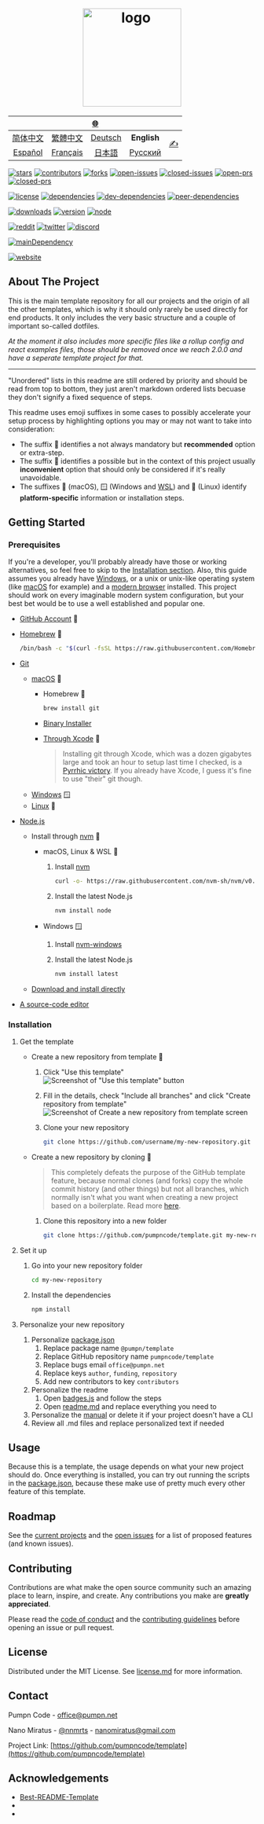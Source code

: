 <!-- logo -->
<h1 align="center">
	<img src="./media/images/logo.svg" title="template" alt="logo" height="200px">
</h1>

<!-- t9n -->
<table>
	<thead>
		<tr>
			<th align="center" colspan="5">
				<a href="">🌐</a>
			</th>
		</tr>
	</thead>
	<tbody align="center">
		<tr>
			<td data-code="cmn-Hans">
				<a href="./docs/cmn-hans/readme.md">简体中文</a>
			</td>
			<td data-code="cmn-Hant">
				<a href="./docs/cmn-hant/readme.md">繁體中文</a>
			</td>
			<td data-code="de">
				<a href="./docs/de/readme.md">Deutsch</a>
			</td>
			<td data-code="en">
				<strong>English</strong>
			</td>
			<td rowspan="0">
				<a href="">✍️</a>
			</td>
		</tr>
		<tr>
			<td data-code="es">
				<a href="./docs/es/readme.md">Español</a>
			</td>
			<td data-code="fr">
				<a href="./docs/fr/readme.md">Français</a>
			</td>
			<td data-code="ja">
				<a href="./docs/ja/readme.md">日本語</a>
			</td>
			<td data-code="ru">
				<a href="./docs/ru/readme.md">Русский</a>
			</td>
		</tr>
	</tbody>
</table>

<!-- badges -->
[![stars][stars-badge]][stars-url]
[![contributors][contributors-badge]][contributors-url]
[![forks][forks-badge]][forks-url]
[![open-issues][open-issues-badge]][open-issues-url]
[![closed-issues][closed-issues-badge]][closed-issues-url]
[![open-prs][open-prs-badge]][open-prs-url]
[![closed-prs][closed-prs-badge]][closed-prs-url]

[![license][license-badge]][license-url]
[![dependencies][dependencies-badge]][dependencies-url]
[![dev-dependencies][dev-dependencies-badge]][dev-dependencies-url]
[![peer-dependencies][peer-dependencies-badge]][peer-dependencies-url]

[![downloads][downloads-badge]][downloads-url]
[![version][version-badge]][version-url]
[![node][node-badge]][node-url]

[![reddit][reddit-badge]][reddit-url]
[![twitter][twitter-badge]][twitter-url]
[![discord][discord-badge]][discord-url]

[![mainDependency][mainDependency-badge]][mainDependency-url]

[![website][website-badge]][website-url]

<!-- about -->
## About The Project

This is the main template repository for all our projects and the origin of all the other templates, which is why it should only rarely be used directly for end products. It only includes the very basic structure and a couple of important so-called dotfiles.

*At the moment it also includes more specific files like a rollup config and react examples files, those should be removed once we reach 2.0.0 and have a seperate template project for that.*

---

"Unordered" lists in this readme are still ordered by priority and should be read from top to bottom, they just aren't markdown ordered lists becuase they don't signify a fixed sequence of steps.

This readme uses emoji suffixes in some cases to possibly accelerate your setup process by highlighting options you may or may not want to take into consideration:

- The suffix 💎 identifies a not always mandatory but **recommended** option or extra-step.
- The suffix 🤡 identifies a possible but in the context of this project usually **inconvenient** option that should only be considered if it's really unavoidable.
- The suffixes 🍎 (macOS), 🪟 (Windows and [WSL](https://docs.microsoft.com/en-us/windows/wsl/about)) and 🐧 (Linux) identify **platform-specific** information or installation steps.

<!-- start -->
## Getting Started

### Prerequisites

If you're a developer, you'll probably already have those or working alternatives, so feel free to skip to the [Installation section](#installation). Also, this guide assumes you already have [Windows](https://www.microsoft.com/windows), or a unix or unix-like operating system (like [macOS](https://www.apple.com/macos) for example) and a [modern browser](https://browsehappy.com/) installed. This project should work on every imaginable modern system configuration, but your best bet would be to use a well established and popular one.

- [GitHub Account](https://github.com/join) 💎
- [Homebrew](https://brew.sh/) 🍎

	```sh
	/bin/bash -c "$(curl -fsSL https://raw.githubusercontent.com/Homebrew/install/HEAD/install.sh)"
	```

- [Git](https://git-scm.com/)
	- [macOS](https://git-scm.com/download/mac) 🍎
		- Homebrew 💎

			```sh
			brew install git
			```
		
		- [Binary Installer](https://sourceforge.net/projects/git-osx-installer/)
		- [Through Xcode](https://developer.apple.com/xcode/) 🤡
			> Installing git through Xcode, which was a dozen gigabytes large and took an hour to setup last time I checked, is a [Pyrrhic victory](https://en.wikipedia.org/wiki/Pyrrhic_victory). If you already have Xcode, I guess it's fine to use "their" git though.
	- [Windows](https://git-scm.com/download/win) 🪟
	- [Linux](https://git-scm.com/download/linux) 🐧

- [Node.js](https://nodejs.org/)
	- Install through [nvm](https://github.com/nvm-sh/nvm) 💎
		- macOS, Linux & WSL 💎
			1. Install [nvm](https://github.com/nvm-sh/nvm)

				```sh
				curl -o- https://raw.githubusercontent.com/nvm-sh/nvm/v0.37.2/install.sh | bash
				```

			2. Install the latest Node.js

				```sh
				nvm install node
				````
		
		- Windows 🪟
			1. Install [nvm-windows](https://github.com/coreybutler/nvm-windows)
			2. Install the latest Node.js

				```sh
				nvm install latest
				```

	- [Download and install directly](https://nodejs.org/en/download/current/)
- [A source-code editor](https://en.wikipedia.org/wiki/Source-code_editor#Notable_examples)

### Installation

1. Get the template
	- Create a new repository from template 💎
		1. Click "Use this template"
			![Screenshot of "Use this template" button](./media/images/screenshot-use-template.png)

		2. Fill in the details, check "Include all branches" and click "Create repository from template"
			![Screenshot of Create a new repository from template screen](./media/images/screenshot-create-from-template.png)
		
		3. Clone your new repository

			```sh
			git clone https://github.com/username/my-new-repository.git
			```

	- Create a new repository by cloning 🤡
		> This completely defeats the purpose of the GitHub template feature, because normal clones (and forks) copy the whole commit history (and other things) but not all branches, which normally isn't what you want when creating a new project based on a boilerplate. Read more [here](https://docs.github.com/en/free-pro-team@latest/github/creating-cloning-and-archiving-repositories/creating-a-repository-from-a-template#about-repository-templates).

		1. Clone this repository into a new folder

			```sh
			git clone https://github.com/pumpncode/template.git my-new-repository
			```

2. Set it up
	1. Go into your new repository folder

		```sh
		cd my-new-repository
		```

	2. Install the dependencies

		```sh
		npm install
		```

3. Personalize your new repository
	1. Personalize [package.json](./package.json)
		1. Replace package name `@pumpn/template`
		2. Replace GitHub repository name `pumpncode/template`
		3. Replace bugs email `office@pumpn.net`
		4. Replace keys `author`, `funding`, `repository`
		5. Add new contributors to key `contributors`
	2. Personalize the readme
		1. Open [badges.js](./badges.js) and follow the steps
		2. Open [readme.md](./readme.md) and replace everything you need to
	3. Personalize the [manual](./man/doc.1) or delete it if your project doesn't have a CLI
	4. Review all .md files and replace personalized text if needed

<!-- usage -->
## Usage

Because this is a template, the usage depends on what your new project should do. Once everything is installed, you can try out running the scripts in the [package.json](./package.json), because these make use of pretty much every other feature of this template.

<!-- roadmap -->
## Roadmap

See the [current projects](https://github.com/pumpncode/template/projects) and the [open issues](https://github.com/pumpncode/template/issues) for a list of proposed features (and known issues).

<!-- contributing -->
## Contributing

Contributions are what make the open source community such an amazing place to learn, inspire, and create. Any contributions you make are **greatly appreciated**.

Please read the [code of conduct](./code_of_conduct.md) and the [contributing guidelines](./contributing.md) before opening an issue or pull request.

<!-- license -->
## License

Distributed under the MIT License. See [license.md](./license.md) for more information.

<!-- contact -->
## Contact

Pumpn Code - office@pumpn.net

Nano Miratus - [@nnmrts](https://twitter.com/nnmrts) - nanomiratus@gmail.com

Project Link: [https://github.com/pumpncode/template](https://github.com/pumpncode/template)

<!-- acknowledgements -->
## Acknowledgements

- [Best-README-Template](https://github.com/othneildrew/Best-README-Template)
- []()
- []()

<!-- references -->
[stars-badge]: https://badgen.net/github/stars/pumpncode/template?color=00f&icon=github&labelColor=d07
[stars-url]: https://github.com/pumpncode/template/stargazers
[contributors-badge]: https://badgen.net/github/contributors/pumpncode/template?color=00f&icon=github&labelColor=d07
[contributors-url]: https://github.com/pumpncode/template/graphs/contributors
[forks-badge]: https://badgen.net/github/forks/pumpncode/template?color=00f&icon=github&labelColor=d07
[forks-url]: https://github.com/pumpncode/template/network/members
[open-issues-badge]: https://badgen.net/github/open-issues/pumpncode/template?color=00f&icon=github&labelColor=d07
[open-issues-url]: https://github.com/pumpncode/template/issues?q=is%3Aopen+is%3Aissue
[closed-issues-badge]: https://badgen.net/github/closed-issues/pumpncode/template?color=00f&icon=github&labelColor=d07
[closed-issues-url]: https://github.com/pumpncode/template/issues?q=is%3Aclosed+is%3Aissue
[open-prs-badge]: https://badgen.net/github/open-prs/pumpncode/template?color=00f&icon=github&label=open%20pull%20requests&labelColor=d07
[open-prs-url]: https://github.com/pumpncode/template/pulls?q=is%3Aopen+is%3Apr
[closed-prs-badge]: https://badgen.net/github/closed-prs/pumpncode/template?color=00f&icon=github&label=closed%20pull%20requests&labelColor=d07
[closed-prs-url]: https://github.com/pumpncode/template/pulls?q=is%3Aclosed+is%3Apr
[license-badge]: https://badgen.net/github/license/pumpncode/template?color=00f&icon=github&labelColor=d07
[license-url]: https://github.com/pumpncode/template/blob/master/license.md
[dependencies-badge]: https://badgen.net/david/dep/pumpncode/template?color=00f&icon=npm&label=dependencies&labelColor=d07
[dependencies-url]: https://david-dm.org/pumpncode/template
[dev-dependencies-badge]: https://badgen.net/david/dev/pumpncode/template?color=00f&icon=npm&label=devDependencies&labelColor=d07
[dev-dependencies-url]: https://david-dm.org/pumpncode/template?type=dev
[peer-dependencies-badge]: https://badgen.net/david/peer/pumpncode/template?color=00f&icon=npm&label=peerDependencies&labelColor=d07
[peer-dependencies-url]: https://david-dm.org/pumpncode/template?type=peer
[downloads-badge]: https://badgen.net/npm/dm/@pumpn/template?color=00f&icon=npm&label=downloads&labelColor=d07
[downloads-url]: https://npmjs.com/package/@pumpn/template
[version-badge]: https://badgen.net/npm/v/@pumpn/template?color=00f&icon=npm&label=version&labelColor=d07
[version-url]: https://npmjs.com/package/@pumpn/template
[node-badge]: https://badgen.net/npm/node/@pumpn/template?color=00f&icon=https%3A%2F%2Fsimpleicons.now.sh%2Fnode-dot-js%2Ffff&labelColor=d07
[node-url]: https://nodejs.org
[reddit-badge]: https://badgen.net/badge/subreddit/subreddit?color=00f&icon=https%3A%2F%2Fsimpleicons.now.sh%2Freddit%2Ffff&label=&labelColor=d07
[reddit-url]: https://reddit.com/r/pumpnuniverse
[twitter-badge]: https://badgen.net/badge/twitter/twitter?color=00f&icon=twitter&label=&labelColor=d07
[twitter-url]: https://twitter.com/PumpnUniverse
[discord-badge]: https://badgen.net/badge/discord/discord?color=00f&icon=discord&label=&labelColor=d07
[discord-url]: https://discord.gg/WKvpetegZq
[mainDependency-badge]: https://badgen.net/npm/v/eslint?color=00f&icon=https%3A%2F%2Fsimpleicons.now.sh%2Feslint%2Ffff&label=eslint&labelColor=d07
[mainDependency-url]: https://npmjs.com/package/eslint
[website-badge]: https://badgen.net/badge/website/website?color=00f&icon=data%3Aimage%2Fpng%3Bbase64%2CiVBORw0KGgoAAAANSUhEUgAAABkAAAAMCAQAAAA9%2B97AAAAABGdBTUEAALGPC%2FxhBQAAACBjSFJNAAB6JgAAgIQAAPoAAACA6AAAdTAAAOpgAAA6mAAAF3CculE8AAAAAmJLR0QA%2F4ePzL8AAAAJcEhZcwAACxMAAAsTAQCanBgAAAAHdElNRQflAREIHwyVZyrWAAABCklEQVQoz3WRvUvCURSGDxQEkSEYbdFg%2F4Y2BBLU0tRYLbk4NOQa7uEQQVMEUUMELY1BkDQpSEXRBwSKQxFF0hdUBE%2FL6%2Fldk%2B5dzvue8xzOvccwv92MUWCPKg2awCVdykwyFNW1giTrfPH3JJXNA1uMhMiKSmqUaQZIynsfALDaQkoqmNZ4J45MOTIh5xgzliU%2BSCi97ciMI3Fe5RWNO4W39GD0kgsGmw8%2B51zevfGo8JsX3vlpe36InMl7Mjb4%2F8w5EONZ3qbRT01iiVEWmaXoyK6AQfbl1IkbRh%2BHAKx5z7JDD5S4dnVELFplhtNg9gFuOoasMN6%2BfcNIkw3UAld88sYFO%2BQYjjK%2F7%2FzNJHjJbowAAAAldEVYdGRhdGU6Y3JlYXRlADIwMjEtMDEtMTdUMDg6MzE6MTErMDA6MDDw92QkAAAAJXRFWHRkYXRlOm1vZGlmeQAyMDIxLTAxLTE3VDA4OjMxOjExKzAwOjAwgarcmAAAAABJRU5ErkJggg%3D%3D&label=&labelColor=d07
[website-url]: https://pumpn.net/code/projects/template
